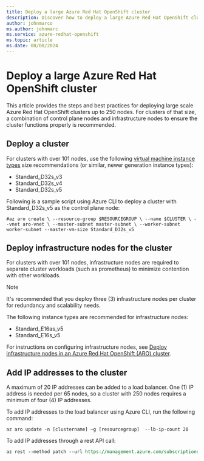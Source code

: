 ```yaml
---
title: Deploy a large Azure Red Hat OpenShift cluster
description: Discover how to deploy a large Azure Red Hat OpenShift cluster.
author: johnmarco
ms.author: johnmarc
ms.service: azure-redhat-openshift
ms.topic: article
ms.date: 08/08/2024
---
```

# Deploy a large Azure Red Hat OpenShift cluster

This article provides the steps and best practices for deploying large scale Azure Red Hat OpenShift clusters up to 250 nodes. For clusters of that size, a combination of control plane nodes and infrastructure nodes to ensure the cluster functions properly is recommended.

## Deploy a cluster

For clusters with over 101 nodes, use the following [virtual machine instance types](support-policies-v4.md#supported-virtual-machine-sizes) size recommendations (or similar, newer generation instance types):

- Standard_D32s_v3
- Standard_D32s_v4
- Standard_D32s_v5

Following is a sample script using Azure CLI to deploy a cluster with Standard_D32s_v5 as the control plane node:

```azurecli
#az aro create \ --resource-group $RESOURCEGROUP \ --name $CLUSTER \ --vnet aro-vnet \ --master-subnet master-subnet \ --worker-subnet worker-subnet --master-vm-size Standard_D32s_v5
```

## Deploy infrastructure nodes for the cluster

For clusters with over 101 nodes, infrastructure nodes are required to separate cluster workloads (such as prometheus) to minimize contention with other workloads.
 
> [!NOTE]
> It's recommended that you deploy three (3) infrastructure nodes per cluster for redundancy and scalability needs. 
> 

The following instance types are recommended for infrastructure nodes:

- Standard_E16as_v5
- Standard_E16s_v5

For instructions on configuring infrastructure nodes, see [Deploy infrastructure nodes in an Azure Red Hat OpenShift (ARO) cluster](howto-infrastructure-nodes.md).

## Add IP addresses to the cluster

A maximum of 20 IP addresses can be added to a load balancer. One (1) IP address is needed per 65 nodes, so a cluster with 250 nodes requires a minimum of four (4) IP addresses.

To add IP addresses to the load balancer using Azure CLI, run the following command:

`az aro update -n [clustername] –g [resourcegroup]  --lb-ip-count 20`

To add IP addresses through a rest API call:

```rest
az rest --method patch --url https://management.azure.com/subscriptions/fe16a035-e540-4ab7-80d9-373fa9a3d6ae/resourceGroups/shared-cluster/providers/Microsoft.RedHatOpenShift/OpenShiftClusters/shared-cluster?api-version=2023-07-01-preview --body '{"properties": {"networkProfile": {"loadBalancerProfile": {"managedOutboundIps": {"count": 5}}}}}' --headers "Content-Type=application/json"
```

